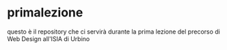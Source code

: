 # primalezione
questo è il repository che ci servirà durante la prima lezione del precorso di Web Design all'ISIA di Urbino
